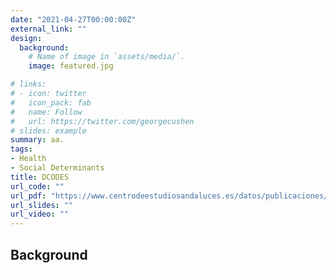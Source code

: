 ```yaml
---
date: "2021-04-27T00:00:00Z"
external_link: ""
design:
  background:
    # Name of image in `assets/media/`.
    image: featured.jpg

# links:
# - icon: twitter
#   icon_pack: fab
#   name: Follow
#   url: https://twitter.com/georgecushen
# slides: example
summary: aa.
tags:
- Health
- Social Determinants
title: DCODES
url_code: ""
url_pdf: "https://www.centrodeestudiosandaluces.es/datos/publicaciones/Actualidad77.pdf"
url_slides: ""
url_video: ""
---
```


## Background
